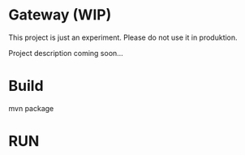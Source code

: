 # Gateway (WIP)
This project is just an experiment. Please do not use it in produktion.

Project description coming soon...

# Build
mvn package

# RUN

